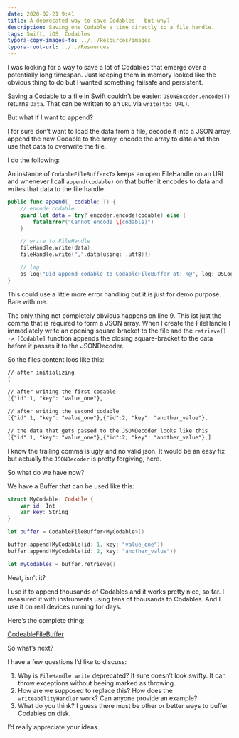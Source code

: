 ```yaml
---
date: 2020-02-21 9:41
title: A deprecated way to save Codables – but why?
description: Saving one Codable a time directly to a file handle.
tags: Swift, iOS, Codables
typora-copy-images-to: ../../Resources/images
typora-root-url: ../../Resources
---
```


I was looking for a way to save a lot of Codables that emerge over a potentially long timespan. Just keeping them in memory looked like the obvious thing to do but I wanted something failsafe and persistent.

Saving a Codable to a file in Swift couldn’t be easier: `JSONEncoder.encode(T)` returns `Data`. That can be written to an `URL` via `write(to: URL)`.

But what if I want to append?

I for sure don’t want to load the data from a file, decode it into a JSON array, append the new Codable to the array, encode the array to data and then use that data to overwrite the file.

I do the following:

An instance of `CodableFileBuffer<T>` keeps an open FileHandle on an URL and whenever I call `append(codable)` on that buffer it encodes to data and writes that data to the file handle.

```Swift
public func append(_ codable: T) {
    // encode codable
    guard let data = try? encoder.encode(codable) else {
        fatalError("Cannot encode \(codable)")
    }

    // write to FileHandle
    fileHandle.write(data)
    fileHandle.write(",".data(using: .utf8)!)

    // log
    os_log("Did append codable to CodableFileBuffer at: %@", log: OSLog.CodableFileBuffer, type: .debug, fileURL.lastPathComponent)
}
```

This could use a little more error handling but it is just for demo purpose. Bare with me.

The only thing not completely obvious happens on line 9. This ist just the comma that is required to form a JSON array. When I create the FileHandle I immediately write an opening square bracket to the file and the `retrieve() -> [Codable]` function appends the closing square-bracket to the data before it passes it to the JSONDecoder.

So the files content loos like this:

```txt
// after initializing
[

// after writing the first codable
[{"id":1, "key": "value_one"},

// after writing the second codable
[{"id":1, "key": "value_one"},{"id":2, "key": "another_value"},

// the data that gets passed to the JSONDecoder looks like this
[{"id":1, "key": "value_one"},{"id":2, "key": "another_value"},]
```

I know the trailing comma is ugly and no valid json. It would be an easy fix but actually the `JSONDecoder` is pretty forgiving, here.

So what do we have now?

We have a Buffer that can be used like this:

```Swift
struct MyCodable: Codable {
    var id: Int
    var key: String
}

let buffer = CodableFileBuffer<MyCodable>()

buffer.append(MyCodable(id: 1, key: "value_one"))
buffer.append(MyCodable(id: 2, key: "another_value"))

let myCodables = buffer.retrieve()
```

Neat, isn’t it?

I use it to append thousands of Codables and it works pretty nice, so far. I measured it with instruments using tens of thousands to Codables. And I use it on real devices running for days.

Here’s the complete thing:

[CodeableFileBuffer](https://github.com/oliverepper/CodableFileBuffer)

So what’s next?

I have a few questions I’d like to discuss:

1. Why is `FileHandle.write` deprecated? It sure doesn’t look swifty. It can throw exceptions without beeing marked as throwing.
2. How are we supposed to replace this? How does the `writeabilityHandler` work? Can anyone provide an example?
3. What do you think? I guess there must be other or better ways to buffer Codables on disk.

I’d really appreciate your ideas.
